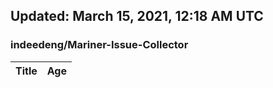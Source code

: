 ## Updated: March 15, 2021, 12:18 AM UTC


### indeedeng/Mariner-Issue-Collector
|**Title**|**Age**|
|:----|:----|